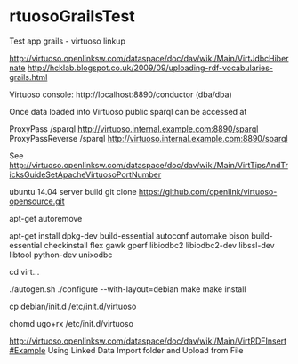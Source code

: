 rtuosoGrailsTest
==================

Test app grails - virtuoso linkup

http://virtuoso.openlinksw.com/dataspace/doc/dav/wiki/Main/VirtJdbcHibernate
http://hcklab.blogspot.co.uk/2009/09/uploading-rdf-vocabularies-grails.html


Virtuoso console: http://localhost:8890/conductor (dba/dba)



Once data loaded into Virtuoso public sparql can be accessed at 

ProxyPass          /sparql        http://virtuoso.internal.example.com:8890/sparql
ProxyPassReverse   /sparql        http://virtuoso.internal.example.com:8890/sparql


See http://virtuoso.openlinksw.com/dataspace/doc/dav/wiki/Main/VirtTipsAndTricksGuideSetApacheVirtuosoPortNumber



ubuntu 14.04 server build
git clone https://github.com/openlink/virtuoso-opensource.git

 apt-get autoremove

apt-get install dpkg-dev build-essential autoconf automake bison build-essential checkinstall flex gawk gperf libiodbc2 libiodbc2-dev libssl-dev libtool python-dev unixodbc

cd virt...

./autogen.sh
./configure --with-layout=debian
make
make install

cp debian/init.d /etc/init.d/virtuoso

chomd ugo+rx /etc/init.d/virtuoso

http://virtuoso.openlinksw.com/dataspace/doc/dav/wiki/Main/VirtRDFInsert#Example Using Linked Data Import folder and Upload from File

